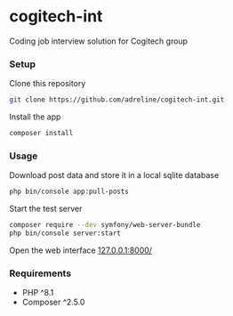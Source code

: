 # cogitech-int
Coding job interview solution for Cogitech group

### Setup ###

Clone this repository

```bash
git clone https://github.com/adreline/cogitech-int.git
```
Install the app

```bash
composer install
```

### Usage ###

Download post data and store it in a local sqlite database

```bash
php bin/console app:pull-posts
```

Start the test server

```bash
composer require --dev symfony/web-server-bundle
php bin/console server:start
```

Open the web interface [127.0.0.1:8000/](http://127.0.0.1:8000/)

### Requirements ###

- PHP ^8.1
- Composer ^2.5.0
